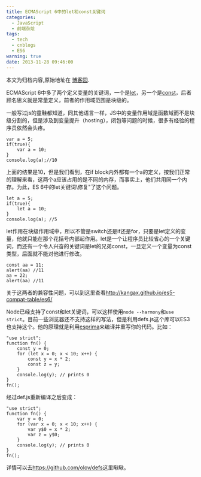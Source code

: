 ```yaml
---
title: ECMAScript 6中的let和const关键词
categories:
  - JavaScript
  - 前端杂烩
tags:
  - tech
  - cnblogs
  - ES6
warning: true
date: 2013-11-28 09:46:00
---
```


<div class="history-article">本文为归档内容,原始地址在 <a href="http://www.cnblogs.com/hustskyking/archive/2013/11/28/ES6-computed-properties.html" target="_blank">博客园</a>.</div>

<p>ECMAScript 6中多了两个定义变量的关键词，一个是<a href="http://wiki.ecmascript.org/doku.php?id=harmony:let" target="_blank">let</a>，另一个是<a href="http://wiki.ecmascript.org/doku.php?id=harmony:const" target="_blank">const</a>，后者顾名思义就是常量定义，前者的作用域范围是块级的。</p>
<p>一般写过js的童鞋都知道，同其他语言一样，JS中的变量作用域是函数域而不是块级分割的，但是涉及到变量提升（hosting），闭包等问题的时候，很多有经验的程序员依然会头疼。</p>

```
var a = 5;
if(true){
    var a = 10;
}
console.log(a);//10

```

<p><span>上面的结果是10，但是我们看到，在if block内外都有一个a的定义，按我们正常的理解来看，这两个a应该占用的是不同的内存，而事实上，他们共用同一个内存。为此，ES 6中的let关键词\修复"了这个问题。</span></p>

```
let a = 5;
if(true){
    let a = 10;
}
console.log(a); //5

```

<p><span>let作用在块级作用域中，所以不管是switch还是if还是for，只要是let定义的变量，他就只能在那个花括号内部起作用。let是一个让程序员比较省心的一个关键词，而还有一个令人兴奋的关键词是let的兄弟const，一旦定义一个变量为const类型，后面就不能对他进行修改。</span></p>

```
const aa = 11;
alert(aa) //11
aa = 22;
alert(aa) //11

```

<p><span>关于这两者的兼容性问题，可以到这里查看</span><a href="http://kangax.github.io/es5-compat-table/es6/" target="_blank">http://kangax.github.io/es5-compat-table/es6/</a></p>
<p>Node已经支持了const和let关键词，可以这样使用<code>node --harmony</code>和<code>use strict</code>。目前一些浏览器还不支持这样的写法，但是利用defs.js这个库可以ES3也支持这个。他的原理就是利用<a href="https://github.com/ariya/esprima" target="_blank">esprima</a>来编译并重写你的代码。比如：</p>

```
"use strict";
function fn() {
    const y = 0;
    for (let x = 0; x < 10; x++) {
        const y = x * 2;
        const z = y;
    }
    console.log(y); // prints 0
}
fn();

```

<p><span>经过def.js重新编译之后变成：</span></p>

```
"use strict";
function fn() {
    var y = 0;
    for (var x = 0; x < 10; x++) {
        var y$0 = x * 2;
        var z = y$0;
    }
    console.log(y); // prints 0
}
fn();

```

<p><span>详情可以去</span><a href="https://github.com/olov/defs" target="_blank">https://github.com/olov/defs</a><span>这里瞅瞅。</span></p>

